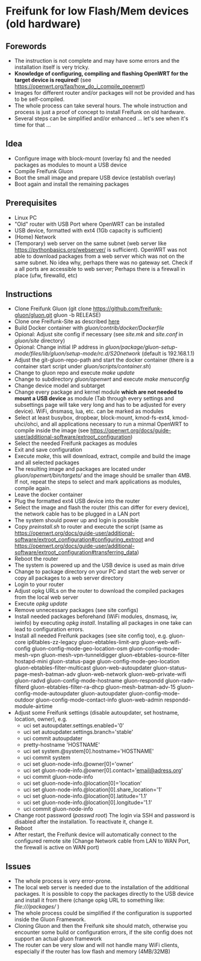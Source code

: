# Freifunk for low Flash/Mem devices (old hardware)

## Forewords
* The instruction is not complete and may have some errors and the installation itself is very tricky.
* **Knowledge of configuring, compiling and flashing OpenWRT for the target device is required!** (see https://openwrt.org/faq/how_do_i_compile_openwrt)
* Images for different router and/or packages will not be provided and has to be self-compiled.
* The whole process can take several hours. The whole instruction and process is just a proof of concept to install Freifunk on old hardware.
* Several steps can be simplified and/or enhanced ... let's see when it's time for that ...

## Idea
* Configure image with block-mount (overlay fs) and the needed packages as modules to mount a USB device
* Compile Freifunk Gluon
* Boot the small image and prepare USB device (establish overlay)
* Boot again and install the remaining packages

## Prerequisites
* Linux PC
* "Old" router with USB Port where OpenWRT can be installed
* USB device, formatted with ext4 (1Gb capacity is sufficient)
* (Home) Network
* (Temporary) web server on the same subnet (web server like https://pythonbasics.org/webserver/ is sufficient). OpenWRT was not able to download packages from a web server which was not on the same subnet. No idea why, perhaps there was no gateway set. Check if a all ports are accessible to web server; Perhaps there is a firewall in place (ufw, firewalld, etc)

## Instructions
* Clone Freifunk Gluon (git clone https://github.com/freifunk-gluon/gluon.git gluon -b RELEASE)
* Clone one Freifunk-Site as described [here](https://gluon.readthedocs.io/en/latest/user/getting_started.html#building-the-images)
* Build Docker container with _gluon/contrib/docker/Dockerfile_
* Opional: Adjust site config if necessary (see _site.mk_ and _site.conf_ in _gluon/site_ directory)
* Opional: Change initial IP address in _gluon/package/gluon-setup-mode/files/lib/gluon/setup-mode/rc.d/S20network_ (default is 192.168.1.1)
* Adjust the git-gluon-repo-path and start the docker container (there is a container start script under _gluon/scripts/container.sh_)
* Change to gluon repo and execute _make update_
* Change to subdirectory _gluon/openwrt_ and execute _make menuconfig_
* Change device model and subtarget
* Change every package and kernel module **which are not needed to mount a USB device** as module (Tab through every settings and subsettings page will take very long and has to be adjusted for every device). WiFi, dnsmasq, lua, etc. can be marked as modules
* Select at least busybox, dropbear, block-mount, kmod-fs-ext4, kmod-uhci/ohci, and all applications necessary to run a minmal OpenWRT to compile inside the image (see https://openwrt.org/docs/guide-user/additional-software/extroot_configuration)
* Select the needed Freifunk packages as modules
* Exit and save configuration
* Execute _make_, this will download, extract, compile and build the image and all selected packages
* The resulting image and packages are located under _gluon/openwrt/bin/targets/_ and the image should be smaller than 4MB. If not, repeat the steps to select and mark applications as modules, compile again.
* Leave the docker container
* Plug the formatted ext4 USB device into the router
* Select the image and flash the router (this can differ for every device), the network cable has to be plugged in a LAN port
* The system should power up and login is possible
* Copy _preinstall.sh_ to router and execute the script (same as https://openwrt.org/docs/guide-user/additional-software/extroot_configuration#configuring_extroot and https://openwrt.org/docs/guide-user/additional-software/extroot_configuration#transferring_data)
* Reboot the router
* The system is powered up and the USB device is used as main drive
* Change to package directory on your PC and start the web server or copy all packages to a web server directory
* Login to your router
* Adjust opkg URLs on the router to download the compiled packages from the local web server
* Execute _opkg update_
* Remove unnecessary packages (see site configs)
* Install needed packages beforehand (WiFi modules, dnsmasq, iw, iwinfo) by executing _opkg install_. Installing all packages in one take can lead to configuration errors.
* Install all needed Freifunk packages (see site config too), e.g. gluon-core ip6tables-zz-legacy gluon-ebtables-limit-arp gluon-web-wifi-config gluon-config-mode-geo-location-osm gluon-config-mode-mesh-vpn gluon-mesh-vpn-tunneldigger gluon-ebtables-source-filter hostapd-mini gluon-status-page gluon-config-mode-geo-location gluon-ebtables-filter-multicast gluon-web-autoupdater gluon-status-page-mesh-batman-adv gluon-web-network gluon-web-private-wifi gluon-radvd gluon-config-mode-hostname gluon-respondd gluon-radv-filterd gluon-ebtables-filter-ra-dhcp gluon-mesh-batman-adv-15 gluon-config-mode-autoupdater gluon-autoupdater gluon-config-mode-outdoor gluon-config-mode-contact-info gluon-web-admin respondd-module-airtime
* Adjust some Freifunk settings (disable autoupdater, set hostname, location, owner), e.g.
  * uci set autoupdater.settings.enabled='0'
  * uci set autoupdater.settings.branch='stable'
  * uci commit autoupdater
  * pretty-hostname 'HOSTNAME'
  * uci set system.@system[0].hostname='HOSTNAME'
  * uci commit system
  * uci set gluon-node-info.@owner[0]='owner'
  * uci set gluon-node-info.@owner[0].contact='email@adress.org'
  * uci commit gluon-node-info
  * uci set gluon-node-info.@location[0]='location'
  * uci set gluon-node-info.@location[0].share_location='1'
  * uci set gluon-node-info.@location[0].latitude='1.1'
  * uci set gluon-node-info.@location[0].longitude='1.1'
  * uci commit gluon-node-info
* Change root password (_passwd root_) The login via SSH and password is disabled after the installation. To reactivate it, change it.
* Reboot
* After restart, the Freifunk device will automatically connect to the configured remote site (Change Network cable from LAN to WAN Port, the firewall is active on WAN port)

## Issues
* The whole process is very error-prone.
* The local web server is needed due to the installation of the additional packages. It is possible to copy the packages directly to the USB device and install it from there (change opkg URL to something like: _file:///packages/_ )
* The whole process could be simplified if the configuration is supported inside the Gluon Framework.
* Cloning Gluon and then the Freifunk site should match, otherwise you encounter some build or configuration errors, if the site config does not support an actual gluon framework
* The router can be very slow and will not handle many WiFi clients, especially if the router has low flash and memory (4MB/32MB)
